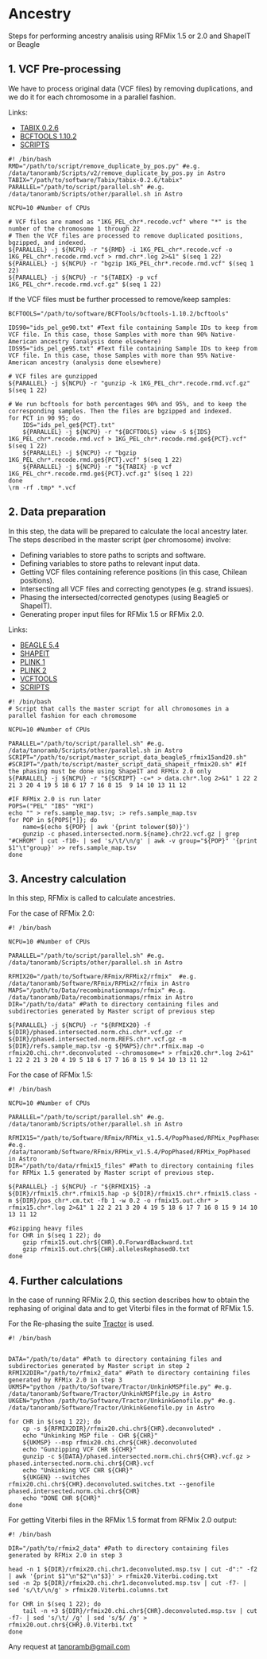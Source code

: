 # Ancestry

Steps for performing ancestry analisis using RFMix 1.5 or 2.0 and ShapeIT or Beagle

## 1. VCF Pre-processing

We have to process original data (VCF files) by removing duplications, and we do it for each chromosome in a parallel fashion.

Links:

+ [TABIX 0.2.6](https://sourceforge.net/projects/samtools/files/tabix/tabix-0.2.6.tar.bz2/download)
+ [BCFTOOLS 1.10.2](https://sourceforge.net/projects/samtools/files/samtools/1.10.2/bcftools-1.10.2.tar.bz2/download)
+ [SCRIPTS](https://github.com/tanoramb/Ancestry/tree/eaf4b0bf5a445748de9eccc83b78c008d61b2b34/scripts)



```
#! /bin/bash
RMD="/path/to/script/remove_duplicate_by_pos.py" #e.g. /data/tanoramb/Scripts/v2/remove_duplicate_by_pos.py in Astro
TABIX="/path/to/software/Tabix/tabix-0.2.6/tabix"
PARALLEL="/path/to/script/parallel.sh" #e.g. /data/tanoramb/Scripts/other/parallel.sh in Astro 

NCPU=10 #Number of CPUs

# VCF files are named as "1KG_PEL_chr*.recode.vcf" where "*" is the number of the chromosome 1 through 22
# Then the VCF files are processed to remove duplicated positions, bgzipped, and indexed.
${PARALLEL} -j ${NCPU} -r "${RMD} -i 1KG_PEL_chr*.recode.vcf -o 1KG_PEL_chr*.recode.rmd.vcf > rmd.chr*.log 2>&1" $(seq 1 22)
${PARALLEL} -j ${NCPU} -r "bgzip 1KG_PEL_chr*.recode.rmd.vcf" $(seq 1 22)
${PARALLEL} -j ${NCPU} -r "${TABIX} -p vcf 1KG_PEL_chr*.recode.rmd.vcf.gz" $(seq 1 22)
```

If the VCF files must be further processed to remove/keep samples:

```
BCFTOOLS="/path/to/software/BCFTools/bcftools-1.10.2/bcftools"

IDS90="ids_pel_ge90.txt" #Text file containing Sample IDs to keep from VCF file. In this case, those Samples with more than 90% Native-American ancestry (analysis done elsewhere)
IDS95="ids_pel_ge95.txt" #Text file containing Sample IDs to keep from VCF file. In this case, those Samples with more than 95% Native-American ancestry (analysis done elsewhere)

# VCF files are gunzipped
${PARALLEL} -j ${NCPU} -r "gunzip -k 1KG_PEL_chr*.recode.rmd.vcf.gz" $(seq 1 22)

# We run bcftools for both percentages 90% and 95%, and to keep the corresponding samples. Then the files are bgzipped and indexed.
for PCT in 90 95; do
    IDS="ids_pel_ge${PCT}.txt"
    ${PARALLEL} -j ${NCPU} -r "${BCFTOOLS} view -S ${IDS} 1KG_PEL_chr*.recode.rmd.vcf > 1KG_PEL_chr*.recode.rmd.ge${PCT}.vcf" $(seq 1 22)
    ${PARALLEL} -j ${NCPU} -r "bgzip 1KG_PEL_chr*.recode.rmd.ge${PCT}.vcf" $(seq 1 22)
    ${PARALLEL} -j ${NCPU} -r "${TABIX} -p vcf 1KG_PEL_chr*.recode.rmd.ge${PCT}.vcf.gz" $(seq 1 22)
done
\rm -rf .tmp* *.vcf

```

## 2. Data preparation

In this step, the data will be prepared to calculate the local ancestry later. The steps described in the master script (per chromosome) involve:

+ Defining variables to store paths to scripts and software.
+ Defining variables to store paths to relevant input data.
+ Getting VCF files containing reference positions (in this case, Chilean positions).
+ Intersecting all VCF files and correcting genotypes (e.g. strand issues).
+ Phasing the intersected/corrected genotypes (using Beagle5 or ShapeIT).
+ Generating proper input files for RFMix 1.5 or RFMix 2.0.

Links:

+ [BEAGLE 5.4](http://faculty.washington.edu/browning/beagle/beagle.html)
+ [SHAPEIT](https://mathgen.stats.ox.ac.uk/genetics_software/shapeit/shapeit.html)
+ [PLINK 1](https://zzz.bwh.harvard.edu/plink/download.shtml#download)
+ [PLINK 2](https://www.cog-genomics.org/plink/2.0/)
+ [VCFTOOLS](https://vcftools.github.io/man_latest.html)
+ [SCRIPTS](https://github.com/tanoramb/Ancestry/tree/c0557df321d6513d211e4993f941c39fe6e1a57a/scripts)

```
#! /bin/bash
# Script that calls the master script for all chromosomes in a parallel fashion for each chromosome
  
NCPU=10 #Number of CPUs

PARALLEL="/path/to/script/parallel.sh" #e.g. /data/tanoramb/Scripts/other/parallel.sh in Astro
SCRIPT="/path/to/script/master_script_data_beagle5_rfmix15and20.sh"
#SCRIPT="/path/to/script/master_script_data_shapeit_rfmix20.sh" #If the phasing must be done using ShapeIT and RFMix 2.0 only
${PARALLEL} -j ${NCPU} -r "${SCRIPT} -c=* > data.chr*.log 2>&1" 1 22 2 21 3 20 4 19 5 18 6 17 7 16 8 15  9 14 10 13 11 12

#IF RFMix 2.0 is run later
POPS=("PEL" "IBS" "YRI")
echo "" > refs.sample_map.tsv; :> refs.sample_map.tsv
for POP in ${POPS[*]}; do
    name=$(echo ${POP} | awk '{print tolower($0)}')
    gunzip -c phased.intersected.norm.${name}.chr22.vcf.gz | grep "#CHROM" | cut -f10- | sed 's/\t/\n/g' | awk -v group="${POP}" '{print $1"\t"group}' >> refs.sample_map.tsv
done
```


## 3. Ancestry calculation

In this step, RFMix is called to calculate ancestries.

For the case of RFMix 2.0:

```
#! /bin/bash
  
NCPU=10 #Number of CPUs

PARALLEL="/path/to/script/parallel.sh" #e.g. /data/tanoramb/Scripts/other/parallel.sh in Astro

RFMIX20="/path/to/Software/RFmix/RFMix2/rfmix"  #e.g. /data/tanoramb/Software/RFmix/RFMix2/rfmix in Astro
MAPS="/path/to/Data/recombinationmaps/rfmix" #e.g. /data/tanoramb/Data/recombinationmaps/rfmix in Astro
DIR="/path/to/data" #Path to directory containing files and subdirectories generated by Master script of previous step 

${PARALLEL} -j ${NCPU} -r "${RFMIX20} -f ${DIR}/phased.intersected.norm.chi.chr*.vcf.gz -r ${DIR}/phased.intersected.norm.REFS.chr*.vcf.gz -m ${DIR}/refs.sample_map.tsv -g ${MAPS}/chr*.rfmix.map -o rfmix20.chi.chr*.deconvoluted --chromosome=* > rfmix20.chr*.log 2>&1" 1 22 2 21 3 20 4 19 5 18 6 17 7 16 8 15 9 14 10 13 11 12
```

For the case of RFMix 1.5:

```
#! /bin/bash
  
NCPU=10 #Number of CPUs

PARALLEL="/path/to/script/parallel.sh" #e.g. /data/tanoramb/Scripts/other/parallel.sh in Astro

RFMIX15="/path/to/Software/RFmix/RFMix_v1.5.4/PopPhased/RFMix_PopPhased"  #e.g. /data/tanoramb/Software/RFmix/RFMix_v1.5.4/PopPhased/RFMix_PopPhased in Astro
DIR="/path/to/data/rfmix15_files" #Path to directory containing files for RFMix 1.5 generated by Master script of previous step.

${PARALLEL} -j ${NCPU} -r "${RFMIX15} -a ${DIR}/rfmix15.chr*.rfmix15.hap -p ${DIR}/rfmix15.chr*.rfmix15.class -m ${DIR}/pos_chr*.cm.txt -fb 1 -w 0.2 -o rfmix15.out.chr* > rfmix15.chr*.log 2>&1" 1 22 2 21 3 20 4 19 5 18 6 17 7 16 8 15 9 14 10 13 11 12

#Gzipping heavy files
for CHR in $(seq 1 22); do
    gzip rfmix15.out.chr${CHR}.0.ForwardBackward.txt
    gzip rfmix15.out.chr${CHR}.allelesRephased0.txt
done
```


## 4. Further calculations

In the case of running RFMix 2.0, this section describes how to obtain the rephasing of original data and to get Viterbi files in the format of RFMix 1.5.

For the Re-phasing the suite [Tractor](https://github.com/Atkinson-Lab/Tractor) is used.

```
#! /bin/bash
  
 
DATA="/path/to/data" #Path to directory containing files and subdirectories generated by Master script in step 2
RFMIX2DIR="/path/to/rfmix2_data" #Path to directory containing files generated by RFMix 2.0 in step 3
UKMSP="python /path/to/Software/Tractor/UnkinkMSPfile.py" #e.g. /data/tanoramb/Software/Tractor/UnkinkMSPfile.py in Astro
UKGEN="python /path/to/Software/Tractor/UnkinkGenofile.py" #e.g. /data/tanoramb/Software/Tractor/UnkinkGenofile.py in Astro

for CHR in $(seq 1 22); do
    cp -s ${RFMIX2DIR}/rfmix20.chi.chr${CHR}.deconvoluted* .
    echo "Unkinking MSP file - CHR ${CHR}"
    ${UKMSP} --msp rfmix20.chi.chr${CHR}.deconvoluted
    echo "Gunzipping VCF CHR ${CHR}"
    gunzip -c ${DATA}/phased.intersected.norm.chi.chr${CHR}.vcf.gz > phased.intersected.norm.chi.chr${CHR}.vcf
    echo "Unkinking VCF CHR ${CHR}"
    ${UKGEN} --switches rfmix20.chi.chr${CHR}.deconvoluted.switches.txt --genofile phased.intersected.norm.chi.chr${CHR}
    echo "DONE CHR ${CHR}"
done
```

For getting Viterbi files in the RFMix 1.5 format from RFMix 2.0 output:
```
#! /bin/bash
  
DIR="/path/to/rfmix2_data" #Path to directory containing files generated by RFMix 2.0 in step 3

head -n 1 ${DIR}/rfmix20.chi.chr1.deconvoluted.msp.tsv | cut -d":" -f2 | awk '{print $1"\n"$2"\n"$3}' > rfmix20.Viterbi.coding.txt
sed -n 2p ${DIR}/rfmix20.chi.chr1.deconvoluted.msp.tsv | cut -f7- | sed 's/\t/\n/g' > rfmix20.Viterbi.columns.txt

for CHR in $(seq 1 22); do
    tail -n +3 ${DIR}/rfmix20.chi.chr${CHR}.deconvoluted.msp.tsv | cut -f7- | sed 's/\t/ /g' | sed 's/$/ /g' > rfmix20.out.chr${CHR}.0.Viterbi.txt
done
```

Any request at tanoramb@gmail.com


